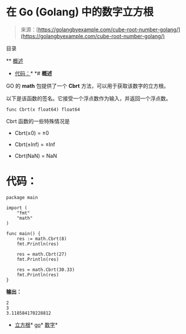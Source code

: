 <!--yml

分类：未分类

日期：2024-10-13 06:15:06

-->

# 在 Go (Golang) 中的数字立方根

> 来源：[https://golangbyexample.com/cube-root-number-golang/](https://golangbyexample.com/cube-root-number-golang/)

目录

**   [概述](#Overview "概述")

+   [代码：](#Code "代码：")*  *# **概述**

GO 的 **math** 包提供了一个 **Cbrt** 方法，可以用于获取该数字的立方根。

以下是该函数的签名。它接受一个浮点数作为输入，并返回一个浮点数。

```
func Cbrt(x float64) float64
```

Cbrt 函数的一些特殊情况是

+   Cbrt(±0) = ±0

+   Cbrt(±Inf) = ±Inf

+   Cbrt(NaN) = NaN

# **代码：**

```
package main

import (
    "fmt"
    "math"
)

func main() {
    res := math.Cbrt(8)
    fmt.Println(res)

    res = math.Cbrt(27)
    fmt.Println(res)

    res = math.Cbrt(30.33)
    fmt.Println(res)
}
```

**输出：**

```
2
3
3.118584170228812
```

+   [立方根](https://golangbyexample.com/tag/cube-root/)*   [go](https://golangbyexample.com/tag/go/)*   [数字](https://golangbyexample.com/tag/number/)*
